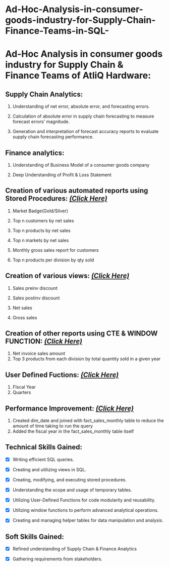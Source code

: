 # Ad-Hoc-Analysis-in-consumer-goods-industry-for-Supply-Chain-Finance-Teams-in-SQL-

# Ad-Hoc Analysis in consumer goods industry for Supply Chain & Finance Teams of AtliQ Hardware:


## Supply Chain Analytics: 

1. Understanding of net error, absolute error, and forecasting errors. 

2. Calculation of absolute error in supply chain forecasting to measure forecast errors' magnitude. 

3. Generation and interpretation of forecast accuracy reports to evaluate supply chain forecasting performance. 

## Finance analytics:

1. Understanding of Business Model of a consumer goods company

2. Deep Understanding of Profit & Loss Statement


## Creation of various automated reports using Stored Procedures: [_(Click Here)_](https://github.com/Vikashpandey98/Ad-Hoc-Analysis-in-consumer-goods-industry-for-Supply-Chain-Finance-Teams-in-SQL-/blob/main/Stored%20Procedures.sql)

1. Market Badge(Gold/Silver)

2. Top n customers by net sales

3. Top n products by net sales

4. Top n markets by net sales

5. Monthly gross sales report for customers

6. Top n products per division by qty sold


## Creation of various views: [_(Click Here)_](https://github.com/Vikashpandey98/Ad-Hoc-Analysis-in-consumer-goods-industry-for-Supply-Chain-Finance-Teams-in-SQL-/blob/main/Views.sql)

1. Sales preinv discount
   
2. Sales postinv discount
   
3. Net sales
   
4. Gross sales


## Creation of other reports using CTE & WINDOW FUNCTION: [_(Click Here)_](https://github.com/Vikashpandey98/Ad-Hoc-Analysis-in-consumer-goods-industry-for-Supply-Chain-Finance-Teams-in-SQL-/blob/main/cte%20%26%20window%20function.sql)
1. Net invoice sales amount
2. Top 3 products from each division by total quantity sold in a given year


## User Defined Fuctions: [_(Click Here)_](https://github.com/Vikashpandey98/Ad-Hoc-Analysis-in-consumer-goods-industry-for-Supply-Chain-Finance-Teams-in-SQL-/blob/main/User%20Defined%20Functions.sql)
1. FIscal Year
2. Quarters


## Performance Improvement: [_(Click Here)_](https://github.com/Vikashpandey98/Ad-Hoc-Analysis-in-consumer-goods-industry-for-Supply-Chain-Finance-Teams-in-SQL-/blob/main/Performance%20Improvement.sql)
1. Created dim_date and joined with fact_sales_monthly table to reduce the amount of time taking to run the query
2. Added the fiscal year in the fact_sales_monthly table itself
   

## Technical Skills Gained: 

- [x] Writing efficient SQL queries. 

- [x] Creating and utilizing views in SQL. 

- [x] Creating, modifying, and executing stored procedures. 

- [x] Understanding the scope and usage of temporary tables. 

- [x] Utilizing User-Defined Functions for code modularity and reusability. 

- [x] Utilizing window functions to perform advanced analytical operations. 

- [x] Creating and managing helper tables for data manipulation and analysis. 

## Soft Skills Gained: 

- [x] Refined understanding of Supply Chain & Finance Analytics 

- [x] Gathering requirements from stakeholders. 
